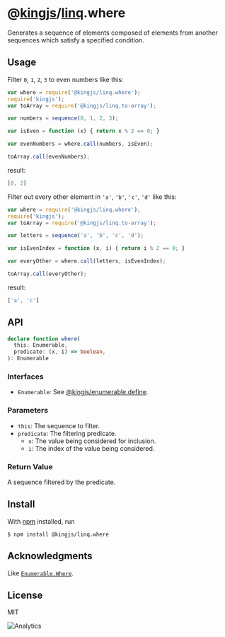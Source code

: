 # @[kingjs](https://www.npmjs.com/package/kingjs)/[linq](https://www.npmjs.com/package/@kingjs/linq).where
Generates a sequence of elements composed of elements from another sequences which satisfy a specified condition.
## Usage
Filter `0`, `1`, `2`, `3` to even numbers like this: 
```js
var where = require('@kingjs/linq.where');
require('kingjs');
var toArray = require('@kingjs/linq.to-array');

var numbers = sequence(0, 1, 2, 3);

var isEven = function (x) { return x % 2 == 0; }

var evenNumbers = where.call(numbers, isEven);

toArray.call(evenNumbers);
```
result:
```js
[0, 2]
```
Filter out every other element in `'a'`, `'b'`, `'c'`, `'d'` like this: 
```js
var where = require('@kingjs/linq.where');
require('kingjs');
var toArray = require('@kingjs/linq.to-array');

var letters = sequence('a', 'b', 'c', 'd');

var isEvenIndex = function (x, i) { return i % 2 == 0; }

var everyOther = where.call(letters, isEvenIndex);

toArray.call(everyOther);
```
result:
```js
['a', 'c']
```

## API

```ts
declare function where(
  this: Enumerable,
  predicate: (x, i) => boolean,
): Enumerable
```
### Interfaces
- `Enumerable`: See [@kingjs/enumerable.define](https://www.npmjs.com/package/@kingjs/enumerable.define).

### Parameters
- `this`: The sequence to filter.
- `predicate`: The filtering predicate.
  - `x`: The value being considered for inclusion.
  - `i`: The index of the value being considered.

### Return Value
A sequence filtered by the predicate.

## Install
With [npm](https://npmjs.org/) installed, run

```
$ npm install @kingjs/linq.where
```

## Acknowledgments
Like [`Enumerable.Where`](https://msdn.microsoft.com/en-us/library/bb549418(v=vs.110).aspx).

## License

MIT

![Analytics](https://analytics.kingjs.net/linq/where)